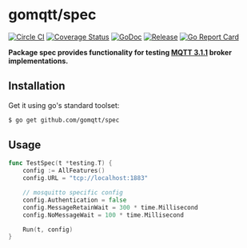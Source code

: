# gomqtt/spec

[![Circle CI](https://img.shields.io/circleci/project/gomqtt/spec.svg)](https://circleci.com/gh/gomqtt/spec)
[![Coverage Status](https://coveralls.io/repos/gomqtt/spec/badge.svg?branch=master&service=github)](https://coveralls.io/github/gomqtt/spec?branch=master)
[![GoDoc](https://godoc.org/github.com/gomqtt/spec?status.svg)](http://godoc.org/github.com/gomqtt/spec)
[![Release](https://img.shields.io/github/release/gomqtt/spec.svg)](https://github.com/gomqtt/spec/releases)
[![Go Report Card](https://goreportcard.com/badge/github.com/gomqtt/spec)](http://goreportcard.com/report/gomqtt/spec)

**Package spec provides functionality for testing [MQTT 3.1.1](http://docs.oasis-open.org/mqtt/mqtt/v3.1.1/) broker implementations.**

## Installation

Get it using go's standard toolset:

```bash
$ go get github.com/gomqtt/spec
```

## Usage

```go
func TestSpec(t *testing.T) {
	config := AllFeatures()
	config.URL = "tcp://localhost:1883"

	// mosquitto specific config
	config.Authentication = false
	config.MessageRetainWait = 300 * time.Millisecond
	config.NoMessageWait = 100 * time.Millisecond

	Run(t, config)
}
```
